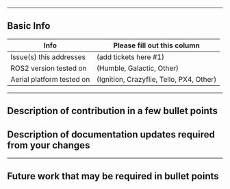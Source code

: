 <!-- Please fill out the following pull request template for non-trivial changes to help us process your PR faster and more efficiently.-->

---

## Basic Info

| Info | Please fill out this column |
| ------ | ----------- |
| Issue(s) this addresses   | (add tickets here #1) |
| ROS2 version tested on | (Humble, Galactic, Other) |
| Aerial platform tested on | (Ignition, Crazyflie, Tello, PX4, Other) |

---

## Description of contribution in a few bullet points

<!--
* Added this neat new feature
* Also fixed a typo in a parameter name in as2_controller_manager
-->

## Description of documentation updates required from your changes

<!--
* Added new parameter, so need to add that to default configs and documentation page
* Added some capabilities, need to document them
-->

---

## Future work that may be required in bullet points

<!--
* There might be some optimizations to be made in ...
* A lot of redundancy in this package, we might want to add a function `bool XYZ()` to reduce clutter
-->
